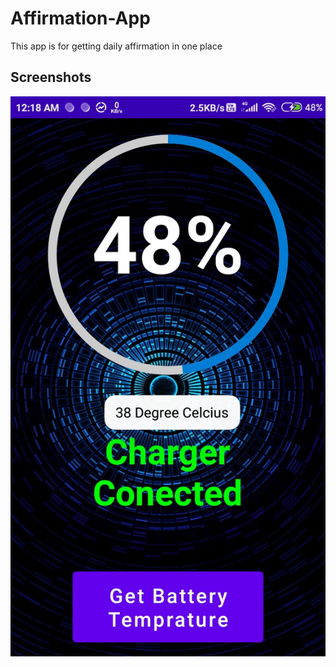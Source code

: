 # Affirmation-App
This app is for getting daily affirmation in one place


## Screenshots

![App Screenshot](https://github.com/vikasz1/Android-BatteryManager/blob/main/app/src/main/res/drawable-v24/ss.jpg)
